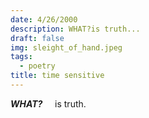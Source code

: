 ```yaml
---
date: 4/26/2000
description: WHAT?is truth...
draft: false
img: sleight_of_hand.jpeg
tags:
  - poetry
title: time sensitive
---
```


**_WHAT?_**
    is truth.
